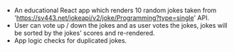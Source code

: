 - An educational React app which renders 10 random jokes taken from 'https://sv443.net/jokeapi/v2/joke/Programming?type=single' API.
- User can vote up / down the jokes and as user votes the jokes, jokes will be sorted by the jokes' scores and re-rendered.
- App logic checks for duplicated jokes.
